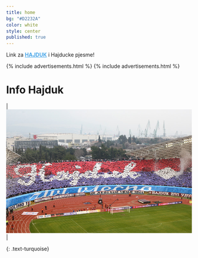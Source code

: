 ```yaml
---
title: home
bg: "#D2232A"
color: white
style: center
published: true
---
```

Link za <a style="color:#49a7e9" href="http://adf.ly/1gfG8k" target="_blank"><b>HAJDUK</b></a> i Hajducke pjesme!

{% include advertisements.html %}
{% include advertisements.html %}

# **Info Hajduk**

| <img src="img/wallpaper8.jpg" /> |

<!-- <hr>
Price o nasemu <a style="color:#49a7e9" href="http://adf.ly/1gfG8k" target="_blank"><b>HAJDUKU</b></a> i Hajducke pjesme!
 -->

{: .text-turquoise}
